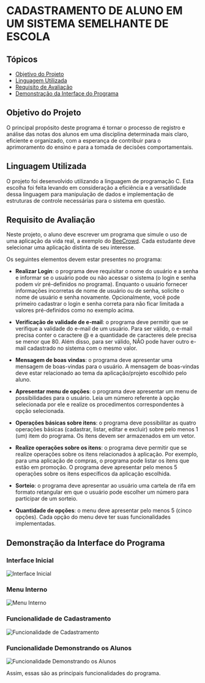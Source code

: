 # CADASTRAMENTO DE ALUNO EM UM SISTEMA SEMELHANTE DE ESCOLA

## Tópicos

- [Objetivo do Projeto](#objetivo-do-projeto)
- [Linguagem Utilizada](#linguagem-utilizada)
- [Requisito de Avaliação](#requisito-de-avaliação)
- [Demonstração da Interface do Programa](#demonstração-da-interface-do-programa)

## Objetivo do Projeto

O principal propósito deste programa é tornar o processo de registro e análise das notas dos alunos em uma disciplina determinada mais claro, eficiente e organizado, com a esperança de contribuir para o aprimoramento do ensino e para a tomada de decisões comportamentais.

## Linguagem Utilizada

O projeto foi desenvolvido utilizando a linguagem de programação C. Esta escolha foi feita levando em consideração a eficiência e a versatilidade dessa linguagem para manipulação de dados e implementação de estruturas de controle necessárias para o sistema em questão.

## Requisito de Avaliação

Neste projeto, o aluno deve escrever um programa que simule o uso de uma aplicação da vida real, a exemplo do [BeeCrowd](https://www.beecrowd.com.br/). Cada estudante deve selecionar uma aplicação distinta de seu interesse.

Os seguintes elementos devem estar presentes no programa:

- **Realizar Login**: o programa deve requisitar o nome do usuário e a senha e informar se o usuário pode ou não acessar o sistema (o login e senha podem vir pré-definidos no programa). Enquanto o usuário fornecer informações incorretas de nome de usuário ou de senha, solicite o nome de usuário e senha novamente. Opcionalmente, você pode primeiro cadastrar o login e senha correta para não ficar limitada a valores pré-definidos como no exemplo acima.

- **Verificação de validade de e-mail**: o programa deve permitir que se verifique a validade do e-mail de um usuário. Para ser válido, o e-mail precisa conter o caractere @ e a quantidade de caracteres dele precisa se menor que 80. Além disso, para ser válido, NÃO pode haver outro e-mail cadastrado no sistema com o mesmo valor.

- **Mensagem de boas vindas**: o programa deve apresentar uma mensagem de boas-vindas para o usuário. A mensagem de boas-vindas deve estar relacionado ao tema da aplicação/projeto escolhido pelo aluno.

- **Apresentar menu de opções**: o programa deve apresentar um menu de possibilidades para o usuário. Leia um número referente à opção selecionada por ele e realize os procedimentos correspondentes à opção selecionada.

- **Operações básicas sobre itens**: o programa deve possibilitar as quatro operações básicas (cadastrar, listar, editar e excluir) sobre pelo menos 1 (um) item do programa. Os itens devem ser armazenados em um vetor.

- **Realize operações sobre os itens**: o programa deve permitir que se realize operações sobre os itens relacionados à aplicação. Por exemplo, para uma aplicação de compras, o programa pode listar os itens que estão em promoção. O programa deve apresentar pelo menos 5 operações sobre os itens específicos da aplicação escolhida.

- **Sorteio**: o programa deve apresentar ao usuário uma cartela de rifa em formato retangular em que o usuário pode escolher um número para participar de um sorteio.

- **Quantidade de opções**: o menu deve apresentar pelo menos 5 (cinco opções). Cada opção do menu deve ter suas funcionalidades implementadas.

## Demonstração da Interface do Programa

### Interface Inicial

![Interface Inicial](https://github.com/thyagofab/Faculdade/assets/143232809/c2ef1e38-f088-4e21-8af2-63d6c8170606)

### Menu Interno

![Menu Interno](https://github.com/thyagofab/Faculdade/assets/143232809/eb83d430-ae4c-4dfc-acef-80cef0486e0c)

### Funcionalidade de Cadastramento

![Funcionalidade de Cadastramento](https://github.com/thyagofab/Faculdade/assets/143232809/6ed398ef-e103-45a8-a86a-3039a081c623)

### Funcionalidade Demonstrando os Alunos

![Funcionalidade Demonstrando os Alunos](https://github.com/thyagofab/Faculdade/assets/143232809/802d02b4-b965-47ed-88ae-0d768eaa19d5)

Assim, essas são as principais funcionalidades do programa.

